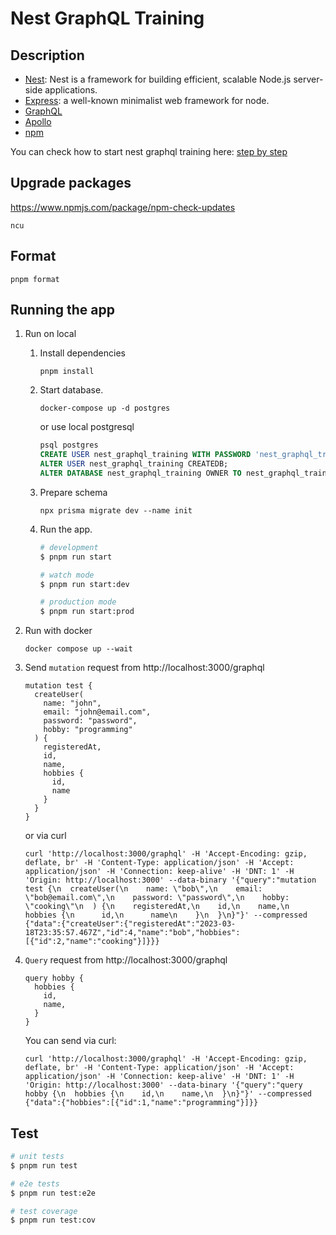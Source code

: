 # Nest GraphQL Training

## Description

- [Nest](https://github.com/nestjs/nest): Nest is a framework for building efficient, scalable Node.js server-side applications.
- [Express](https://expressjs.com/): a well-known minimalist web framework for node.
- [GraphQL](https://graphql.org/)
- [Apollo](https://www.apollographql.com/)
- [npm](https://www.npmjs.com/)

You can check how to start nest graphql training here: [step by step](step-by-step.md)

## Upgrade packages

https://www.npmjs.com/package/npm-check-updates

```
ncu
```

## Format

```
pnpm format
```

## Running the app

1. Run on local

    1. Install dependencies

        ```
        pnpm install
        ```

    1. Start database.

        ```
        docker-compose up -d postgres
        ```

        or use local postgresql

        ```sql
        psql postgres
        CREATE USER nest_graphql_training WITH PASSWORD 'nest_graphql_training';
        ALTER USER nest_graphql_training CREATEDB;
        ALTER DATABASE nest_graphql_training OWNER TO nest_graphql_training;
        ```

    1. Prepare schema

        ```
        npx prisma migrate dev --name init
        ```

    1. Run the app.

        ```bash
        # development
        $ pnpm run start

        # watch mode
        $ pnpm run start:dev

        # production mode
        $ pnpm run start:prod
        ```

1. Run with docker

    ```
    docker compose up --wait
    ```

1. Send `mutation` request from http://localhost:3000/graphql

    ```
    mutation test {
      createUser(
        name: "john",
        email: "john@email.com",
        password: "password",
        hobby: "programming"
      ) {
        registeredAt,
        id,
        name,
        hobbies {
          id,
          name
        }
      }
    }
    ```
    or via curl

    ```
    curl 'http://localhost:3000/graphql' -H 'Accept-Encoding: gzip, deflate, br' -H 'Content-Type: application/json' -H 'Accept: application/json' -H 'Connection: keep-alive' -H 'DNT: 1' -H 'Origin: http://localhost:3000' --data-binary '{"query":"mutation test {\n  createUser(\n    name: \"bob\",\n    email: \"bob@email.com\",\n    password: \"password\",\n    hobby: \"cooking\"\n  ) {\n    registeredAt,\n    id,\n    name,\n    hobbies {\n      id,\n      name\n    }\n  }\n}"}' --compressed
    {"data":{"createUser":{"registeredAt":"2023-03-18T23:35:57.467Z","id":4,"name":"bob","hobbies":[{"id":2,"name":"cooking"}]}}}
    ```

1. `Query` request from http://localhost:3000/graphql

    ```
    query hobby {
      hobbies {
        id,
        name,
      }
    }
    ```

    You can send via curl:
    ```
    curl 'http://localhost:3000/graphql' -H 'Accept-Encoding: gzip, deflate, br' -H 'Content-Type: application/json' -H 'Accept: application/json' -H 'Connection: keep-alive' -H 'DNT: 1' -H 'Origin: http://localhost:3000' --data-binary '{"query":"query hobby {\n  hobbies {\n    id,\n    name,\n  }\n}"}' --compressed
    {"data":{"hobbies":[{"id":1,"name":"programming"}]}}
    ```

## Test

```bash
# unit tests
$ pnpm run test

# e2e tests
$ pnpm run test:e2e

# test coverage
$ pnpm run test:cov
```
